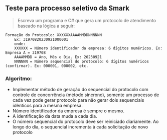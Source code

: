 ## Teste para processo seletivo da Smark

> Escreva um programa e C# que gera um protocolo de atendimento baseado na lógica a seguir:

	Formação do Protocolo: XXXXXXAAAAMMDDNNNNNN
		Ex: 31970820230921000001
		onde:
		XXXXXX = Número identificador da empresa: 6 dígitos numéricos. Ex: Empresa A = 319708
		AAAAMMDD = Ano, Mês e Dia. Ex: 20230921
		NNNNNN = Número sequencial do protocolo: 6 dígitos numéricos (confirmar). Ex: 000001, 000002, etc.

### Algoritmo:
- Implementar método de geração do sequencial do protocolo com controle de concorrência (método síncrono), somente um processo de cada vez pode gerar protocolo para não gerar dois sequenciais idênticos para a mesma empresa. 
- Número identificador da empresa é sempre o mesmo.
- A identificação da data muda a cada dia.
- O número sequencial do protocolo deve ser reiniciado diariamente. Ao longo do dia, o sequencial incrementa à cada solicitação de novo protocolo

